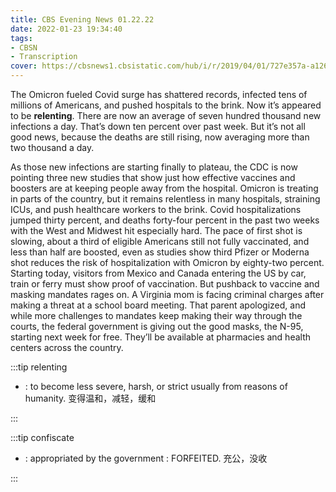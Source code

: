 ```yaml
---
title: CBS Evening News 01.22.22
date: 2022-01-23 19:34:40
tags:
- CBSN
- Transcription
cover: https://cbsnews1.cbsistatic.com/hub/i/r/2019/04/01/727e357a-a126-4138-a2c5-4d3222669d57/thumbnail/640x360/3ff2761028dc5c65cc4f07acd54bcd5c/cbsn2-logo-1920x1080.jpg
---
```

The Omicron fueled Covid surge has shattered records, infected tens of millions of Americans, and pushed hospitals to the brink. Now it’s appeared to be **relenting**. There are now an average of seven hundred thousand new infections a day. That’s down ten percent over past week. But it’s not all good news, because the deaths are still rising, now averaging more than two thousand a day.

As those new infections are starting finally to plateau, the CDC is now pointing three new studies that show just how effective vaccines and boosters are at keeping people away from the hospital. Omicron is treating in parts of the country, but it remains relentless in many hospitals, straining ICUs, and push healthcare workers to the brink. Covid hospitalizations jumped thirty percent, and deaths forty-four percent in the past two weeks with the West and Midwest hit especially hard. The pace of first shot is slowing, about a third of eligible Americans still not fully vaccinated, and less than half are boosted, even as studies show third Pfizer or Moderna shot reduces the risk of hospitalization with Omicron by eighty-two percent. Starting today, visitors from Mexico and Canada entering the US by car, train or ferry must show proof of vaccination. But pushback to vaccine and masking mandates rages on. A Virginia mom is facing criminal charges after making a threat at a school board meeting. That parent apologized, and while more challenges to mandates keep making their way through the courts, the federal government is giving out the good masks, the N-95, starting next week for free. They’ll be available at pharmacies and health centers across the country. 

:::tip relenting

- : to become less severe, harsh, or strict usually from reasons of humanity. 变得温和，减轻，缓和
  
:::

:::tip confiscate

- :  appropriated by the government : FORFEITED. 充公，没收
  
:::
